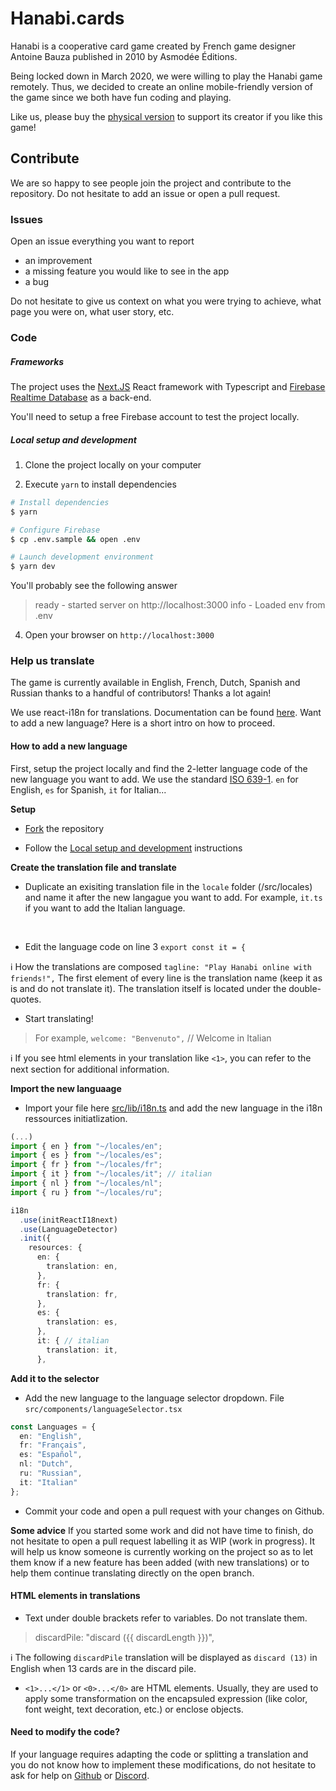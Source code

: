 # Hanabi.cards

Hanabi is a cooperative card game created by French game designer Antoine Bauza published in 2010 by Asmodée Éditions.

Being locked down in March 2020, we were willing to play the Hanabi game remotely. Thus, we decided to create an online mobile-friendly version of the game since we both have fun coding and playing.

Like us, please buy the [physical version](https://fr.asmodee.com/fr/games/hanabi/products/hanabi/) to support its creator if you like this game!

## Contribute

We are so happy to see people join the project and contribute to the repository. Do not hesitate to add an issue or open a pull request.

### Issues

Open an issue everything you want to report
- an improvement
- a missing feature you would like to see in the app
- a bug

Do not hesitate to give us context on what you were trying to achieve, what page you were on, what user story, etc.

### Code

##### Frameworks

The project uses the [Next.JS](https://nextjs.org/) React framework with Typescript and [Firebase Realtime Database](https://firebase.google.com/) as a back-end.

You'll need to setup a free Firebase account to test the project locally.

##### <a id="setup"></a>Local setup and development

1. Clone the project locally on your computer

2. Execute `yarn` to install dependencies

```bash
# Install dependencies
$ yarn

# Configure Firebase
$ cp .env.sample && open .env

# Launch development environment
$ yarn dev
```

You'll probably see the following answer
> ready - started server on http://localhost:3000
> info  - Loaded env from .env

4. Open your browser on `http://localhost:3000`


### Help us translate

The game is currently available in English, French, Dutch, Spanish and Russian thanks to a handful of contributors! Thanks a lot again!

We use react-i18n for translations. Documentation can be found [here](https://react.i18next.com/).
Want to add a new language? Here is a short intro on how to proceed.

#### How to add a new language

First, setup the project locally and find the 2-letter language code of the new language you want to add. We use the standard [ISO 639-1](https://en.wikipedia.org/wiki/List_of_ISO_639-1_codes). `en` for English, `es` for Spanish, `it` for Italian...

**Setup**

- [Fork](https://github.com/bstnfrmry/hanabi/fork) the repository

- Follow the [Local setup and development](#setup) instructions

**Create the translation file and translate**

- Duplicate an exisiting translation file in the `locale` folder (/src/locales) and name it after the new langague you want to add. For example, `it.ts` if you want to add the Italian language.
<br/>

- Edit the language code on line 3  `export const it = {`

ℹ️ How the translations are composed
`tagline: "Play Hanabi online with friends!",`
The first element of every line is the translation name (keep it as is and do not translate it). The translation itself is located under the double-quotes.

- Start translating!

> For example,
> `welcome: "Benvenuto",` // Welcome in Italian

ℹ️ If you see html elements in your translation like `<1>`, you can refer to the next section for additional information.

**Import the new languaage**

- Import your file here [src/lib/i18n.ts](https://github.com/bstnfrmry/hanabi/tree/master/src/lib/i18n.ts) and add the new language in the i18n ressources initiatlization.

``` Typescript
(...)
import { en } from "~/locales/en";
import { es } from "~/locales/es";
import { fr } from "~/locales/fr";
import { it } from "~/locales/it"; // italian
import { nl } from "~/locales/nl";
import { ru } from "~/locales/ru";

i18n
  .use(initReactI18next)
  .use(LanguageDetector)
  .init({
    resources: {
      en: {
        translation: en,
      },
      fr: {
        translation: fr,
      },
      es: {
        translation: es,
      },
      it: { // italian
        translation: it,
      },
```

**Add it to the selector**

- Add the new language to the language selector dropdown. File `src/components/languageSelector.tsx`

```Typescript
const Languages = {
  en: "English",
  fr: "Français",
  es: "Español",
  nl: "Dutch",
  ru: "Russian",
  it: "Italian"
};
```

- Commit your code and open a pull request with your changes on Github.



**Some advice**
If you started some work and did not have time to finish, do not hesitate to open a pull request labelling it as WIP (work in progress). It will help us know someone is currently working on the project so as to let them know if a new feature has been added (with new translations) or to help them continue translating directly on the open branch.

#### HTML elements in translations

- Text under double brackets refer to variables. Do not translate them.

> discardPile: "discard ({{ discardLength }})",

ℹ️ The following `discardPile` translation will be displayed as `discard (13)` in English when 13 cards are in the discard pile.

- `<1>...</1>` or `<0>...</0>` are HTML elements. Usually, they are used to apply some transformation on the encapsuled expression (like color, font weight, text decoration, etc.) or enclose objects.

#### Need to modify the code?

If your language requires adapting the code or splitting a translation and you do not know how to implement these modifications, do not hesitate to ask for help on [Github](https://github.com/bstnfrmry/hanabi/issues/) or [Discord](https://discord.gg/QEWtYdW).